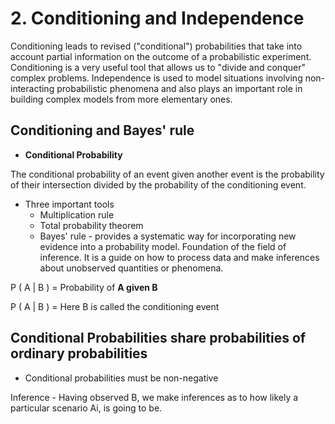 # 2. Conditioning and Independence

Conditioning leads to revised ("conditional") probabilities that take into account partial information on the outcome of a probabilistic experiment. Conditioning is a very useful tool that allows us to "divide and conquer" complex problems. Independence is used to model situations involving non-interacting probabilistic phenomena and also plays an important role in building complex models from more elementary ones.

## Conditioning and Bayes' rule

- **Conditional Probability**

The conditional probability of an event given another event is the probability of their intersection divided by the probability of the conditioning event.

- Three important tools
    - Multiplication rule
    - Total probability theorem
    - Bayes' rule - provides a systematic way for incorporating new evidence into a probability model. Foundation of the field of inference. It is a guide on how to process data and make inferences about unobserved quantities or phenomena.

P ( A | B ) = Probability of **A given B**

P ( A | B ) = Here B is called the conditioning event

## Conditional Probabilities share probabilities of ordinary probabilities

- Conditional probabilities must be non-negative

Inference - Having observed B, we make inferences as to how likely a particular scenario Ai, is going to be.
